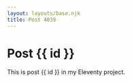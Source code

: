 ```yaml
---
layout: layouts/base.njk
title: Post 4039
---
```


# Post {{ id }}

This is post {{ id }} in my Eleventy project.
